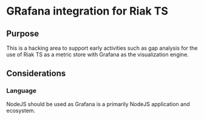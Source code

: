 # GRafana integration for Riak TS
## Purpose
This is a hacking area to support early activities such as gap analysis for the
use of Riak TS as a metric store with Grafana as the visualization engine.

## Considerations
### Language
NodeJS should be used as Grafana is a primarily NodeJS application and
ecosystem.
